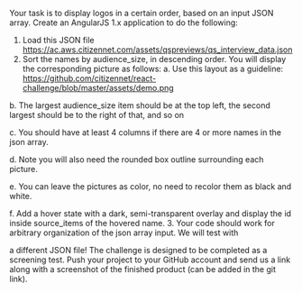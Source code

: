 Your task is to display logos in a certain order, based on an input JSON array. Create an AngularJS 1.x application to do the following:
1. Load this JSON file
https://ac.aws.citizennet.com/assets/qspreviews/qs_interview_data.json
2. Sort the names by audience_size, in descending order. You will display the corresponding picture as follows:
a. Use this layout as a guideline:
https://github.com/citizennet/react-challenge/blob/master/assets/demo.png

b. The largest audience_size item should be at the top left, the second largest should be to the right of that, and so on

c. You should have at least 4 columns if there are 4 or more names in the json array.

d. Note you will also need the rounded box outline surrounding each picture.

e. You can leave the pictures as color, no need to recolor them as black and white.

f. Add a hover state with a dark, semi-transparent overlay and display the id inside
source_items of the hovered name.
3. Your code should work for arbitrary organization of the json array input. We will test with

a different JSON file!
The challenge is designed to be completed as a screening test. Push your project to your GitHub account and send us a link along with a screenshot of the finished product (can be added in the git link).
